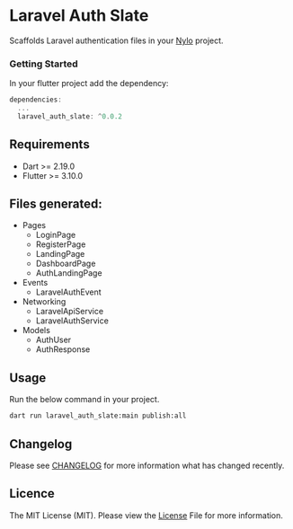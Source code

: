 # Laravel Auth Slate

Scaffolds Laravel authentication files in your [Nylo](https://nylo.dev) project.

### Getting Started
In your flutter project add the dependency:

``` dart 
dependencies:
  ...
  laravel_auth_slate: ^0.0.2
```

## Requirements
* Dart >= 2.19.0
* Flutter >= 3.10.0

## Files generated:
- Pages
  - LoginPage
  - RegisterPage
  - LandingPage
  - DashboardPage
  - AuthLandingPage
- Events
  - LaravelAuthEvent
- Networking
  - LaravelApiService
  - LaravelAuthService
- Models
  - AuthUser
  - AuthResponse

## Usage

Run the below command in your project.

``` bash
dart run laravel_auth_slate:main publish:all
```

## Changelog
Please see [CHANGELOG](https://github.com/nylo-core/nylo-core/laravel-auth-slate/CHANGELOG.md) for more information what has changed recently.

## Licence

The MIT License (MIT). Please view the [License](https://github.com/nylo-core/nylo-core/laravel-auth-slate/blob/master/licence) File for more information.